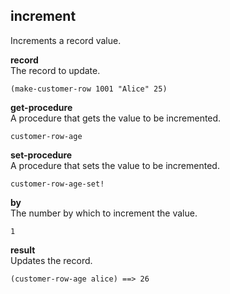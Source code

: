 
increment
---------
Increments a record value.

__record__  
The record to update.

    (make-customer-row 1001 "Alice" 25)

__get-procedure__  
A procedure that gets the value to be incremented.

    customer-row-age

__set-procedure__  
A procedure that sets the value to be incremented.

    customer-row-age-set!

__by__  
The number by which to increment the value.

    1

__result__  
Updates the record.

    (customer-row-age alice) ==> 26
